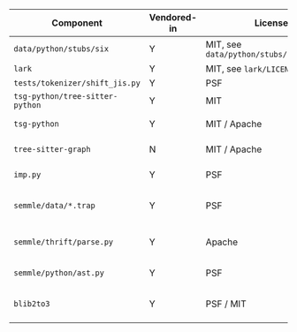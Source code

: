 | Component                       | Vendored-in | License                                  | Comments                                                                                                                                                                                       |
| ------------------------------- | ----------- | ---------------------------------------- | ---------------------------------------------------------------------------------------------------------------------------------------------------------------------------------------------- |
| `data/python/stubs/six`         | Y           | MIT, see `data/python/stubs/six/LICENSE` | Stubs for `six` (the Python 2/3 compatibility library), based on the original library but simplified to aid analysis.                                                                          |
| `lark`                          | Y           | MIT, see `lark/LICENSE`                  | Parsing library. Used for extracting `.thrift` files.                                                                                                                                          |
| `tests/tokenizer/shift_jis.py`  | Y           | PSF                                      | Test file copied (with attribution) from the `cpython` source code.                                                                                                                            |
| `tsg-python/tree-sitter-python` | Y           | MIT                                      | Used in `tsg-python` to parse Python files                                                                                                                                                     |
| `tsg-python`                    | Y           | MIT / Apache                             | This is our own creation, so are free to choose what license it is covered by.                                                                                                                 |
| `tree-sitter-graph`             | N           | MIT / Apache                             | Used in `tsg-python` to execute files written in the `tree-sitter-graph` language.                                                                                                             |
| `imp.py`                        | Y           | PSF                                      | Copied and adapted from `Lib/imp.py` from the `cpython` source code, with attribution.                                                                                                         |
| `semmle/data/*.trap`            | Y           | PSF                                      | These files were derived from the C source code of the `cpython` project, and are used in our modelling of built-in objects. No attribution, currently.                                        |
| `semmle/thrift/parse.py`        | Y           | Apache                                   | Includes a grammar based on https://github.com/apache/thrift/blob/master/doc/specs/idl.md, with comment stating this attribution.                                                              |
| `semmle/python/ast.py`          | Y           | PSF                                      | Copied and adapted from `Lib/ast.py` from the `cpython` source code. Not explicitly attributed.                                                                                                |
| `blib2to3`                      | Y           | PSF / MIT                                | A modified version of `blib2to3` from the `psf/black` project (MIT licensed), itself a copy of `lib2to3` from the `cpython` project (PSF licensed), with a thorough attribution for this fact. |
